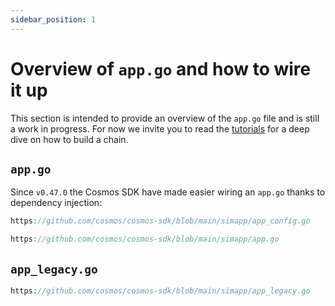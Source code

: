 ```yaml
---
sidebar_position: 1
---
```


# Overview of `app.go` and how to wire it up

This section is intended to provide an overview of the `app.go` file and is still a work in progress.
For now we invite you to read the [tutorials](https://tutorials.cosmos.network) for a deep dive on how to build a chain.

## `app.go`

Since `v0.47.0` the Cosmos SDK have made easier wiring an `app.go` thanks to dependency injection:

```go reference
https://github.com/cosmos/cosmos-sdk/blob/main/simapp/app_config.go
```

```go reference
https://github.com/cosmos/cosmos-sdk/blob/main/simapp/app.go
```

## `app_legacy.go`

```go reference
https://github.com/cosmos/cosmos-sdk/blob/main/simapp/app_legacy.go
```
